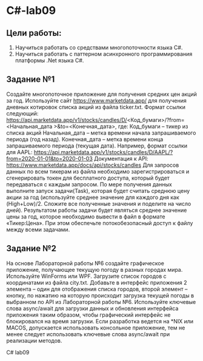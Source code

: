 # C#-lab09 
## Цели работы:
1. Научиться работать со средствами многопоточности языка C#.
2. Научиться работать с паттерном асинхронного программирования платформы .Net языка C#.

## Задание №1
Создайте многопоточное приложение для получения средних цен акций за год.
Используйте сайт https://www.marketdata.app/ для получения дневных котировок списка акций из файла ticker.txt. Формат ссылки следующий:
https://api.marketdata.app/v1/stocks/candles/D/<Код_бумаги>/?from=<Начальная_дата >&to=<Конечная_дата>, где:
Код_бумаги – тикер из списка акций
Начальная_дата – метка времени начала запрашиваемого периода (год назад).
Конечная_дата – метка времени конца запрашиваемого периода (текущая дата).
Например, формат ссылки для AAPL:
https://api.marketdata.app/v1/stocks/candles/D/AAPL/?from=2020-01-01&to=2020-01-03
Документация к API:
https://www.marketdata.app/docs/api/stocks/candles
Для запросов данных по всем тикерам из файла необходимо зарегистрироваться и сгенерировать токен для бесплатного доступа, который будет передаваться с каждым запросом.
По мере получения данных выполните запуск задачи(Task), которая будет считать среднюю цену акции за год (используйте среднее значение для каждого дня как (High+Low)/2. Сложите все полученные значения и поделите на число дней).
Результатом работы задачи будет являться среднее значение цены за год, которое необходимо вывести в файл в формате «Тикер:Цена». При этом обеспечьте потокобезопасный доступ к файлу между всеми задачами.

## Задание №2
На основе Лабораторной работы №6 создайте графическое приложение, получающее текущую погоду в разных городах мира.
Используйте WinForms или WPF.
Загрузите список городов с координатами из файла city.txt.
Добавьте в интерфейс приложения 2 элемента – один для отображения списка городов, второй элемент – кнопку, по нажатию на которую происходит загрузка текущей погоды в выбранном по API из Лабораторной работы №6.
Используйте ключевые слова async/await для загрузки данных и обновления интерфейса приложения таким образом, чтобы графический интерфейс не блокировался на время загрузки.
Если разработка ведется на *NIX или MACOS, допускается использовать консольное приложение, тем не менее следует использовать ключевые слова async/await при реализации методов.

C# lab09
